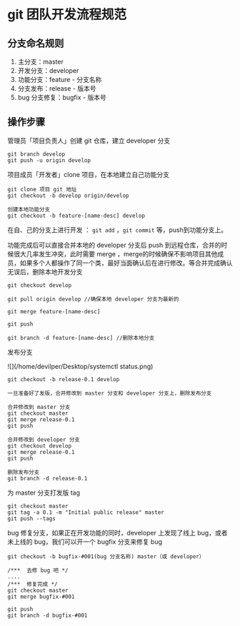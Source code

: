 

# 					git 团队开发流程规范

## 分支命名规则

1. 主分支：master
2. 开发分支：developer
3. 功能分支：feature - 分支名称
4. 分支发布：release - 版本号
5. bug 分支修复：bugfix - 版本号

## 操作步骤

管理员「项目负责人」创建 git 仓库，建立 developer 分支

```
git branch develop 
git push -u origin develop
```

项目成员「开发者」clone 项目，在本地建立自己功能分支

```
git clone 项目 git 地址 
git checkout -b develop origin/develop

创建本地功能分支
git checkout -b feature-[name-desc] develop
```

在自、己的分支上进行开发 ： `git add` ，`git commit` 等，push到功能分支上。

功能完成后可以直接合并本地的 developer 分支后 push 到远程仓库，合并的时候很大几率发生冲突，此时需要 merge ，merge的时候确保不影响项目其他成员，如果多个人都操作了同一个类，最好当面确认后在进行修改。等合并完成确认无误后，删除本地开发分支

```
git checkout develop 

git pull origin develop //确保本地 developer 分支为最新的

git merge feature-[name-desc] 

git push 

git branch -d feature-[name-desc] //删除本地分支
```

发布分支

![](/home/devilper/Desktop/systemctl status.png)

```
git checkout -b release-0.1 develop

一旦准备好了发版，合并修改到 master 分支和 developer 分支上，删除发布分支

合并修改到 master 分支
git checkout master 
git merge release-0.1 
git push 

合并修改到 developer 分支
git checkout develop 
git merge release-0.1 
git push 

删除发布分支
git branch -d release-0.1
```

为 master 分支打发版 tag

```
git checkout master 
git tag -a 0.1 -m "Initial public release" master 
git push --tags
```

bug 修复分支，如果正在开发功能的同时，developer 上发现了线上 bug，或者未上线的 bug，我们可以开一个 bugfix 分支来修复 bug

```
git checkout -b bugfix-#001(bug 分支名称) master（或 developer）

/***  去修 bug 吧 */
....
/***  修复完成 */
git checkout master  
git merge bugfix-#001 

git push 
git branch -d bugfix-#001
```